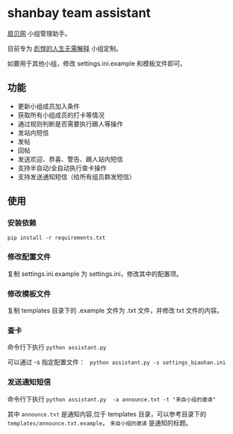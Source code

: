 # shanbay team assistant

[扇贝网](http://www.shanbay.com) 小组管理助手。

目前专为 [彪悍的人生无需解释](http://www.shanbay.com/team/detail/3352/) 小组定制。

如要用于其他小组，修改 settings.ini.example 和模板文件即可。


## 功能

* 更新小组成员加入条件
* 获取所有小组成员的打卡等情况
* 通过规则判断是否需要执行踢人等操作
* 发站内短信
* 发帖
* 回帖
* 发送欢迎、恭喜、警告、踢人站内短信
* 支持半自动/全自动执行查卡操作
* 支持发送通知短信（给所有组员群发短信）


## 使用

### 安装依赖
```pip install -r requirements.txt```

### 修改配置文件
复制 settings.ini.example 为 settings.ini，修改其中的配置项。

### 修改模板文件
复制 templates 目录下的 .example 文件为 .txt 文件，并修改 txt 文件的内容。

### 查卡
命令行下执行 ```python assistant.py```

可以通过 -s 指定配置文件： ``` python assistant.py -s settings_biaohan.ini```

### 发送通知短信
命令行下执行 ```python assistant.py  -a announce.txt -t "来自小组的邀请"```

其中 ```announce.txt``` 是通知内容,位于 templates 目录，可以参考目录下的 ```templates/announce.txt.example```， ```来自小组的邀请``` 是通知的标题。

